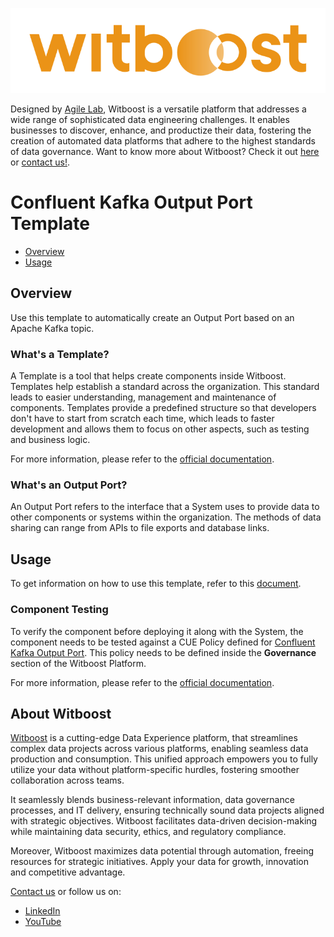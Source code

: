 <p align="center">
    <a href="https://www.witboost.com/">
        <img src="docs/img/witboost_logo.svg" alt="witboost" width=600 >
    </a>
</p>

Designed by [Agile Lab](https://www.agilelab.it/), Witboost is a versatile platform that addresses a wide range of sophisticated data engineering challenges. It enables businesses to discover, enhance, and productize their data, fostering the creation of automated data platforms that adhere to the highest standards of data governance. Want to know more about Witboost? Check it out [here](https://www.witboost.com/) or [contact us!](https://witboost.com/contact-us).

# Confluent Kafka Output Port Template

- [Overview](#overview)
- [Usage](#usage)

## Overview

Use this template to automatically create an Output Port based on an Apache Kafka topic.

### What's a Template?

A Template is a tool that helps create components inside Witboost. Templates help establish a standard across the organization. This standard leads to easier understanding, management and maintenance of components. Templates provide a predefined structure so that developers don't have to start from scratch each time, which leads to faster development and allows them to focus on other aspects, such as testing and business logic.

For more information, please refer to the [official documentation](https://docs.witboost.com/docs/p1_user/p6_advanced/p6_1_templates/#getting-started).

### What's an Output Port?

An Output Port refers to the interface that a System uses to provide data to other components or systems within the organization. The methods of data sharing can range from APIs to file exports and database links.

## Usage

To get information on how to use this template, refer to this [document](./docs/index.md).

### Component Testing

To verify the component before deploying it along with the System, the component needs to be tested against a CUE Policy defined for [Confluent Kafka Output Port](./policies/confluent_kafka_output_port.cue). This policy needs to be defined inside the **Governance** section of the Witboost Platform.

For more information, please refer to the [official documentation](https://docs.witboost.com/docs/p1_user/p5_managing_policies/p5_1_overview).


## About Witboost

[Witboost](https://witboost.com/) is a cutting-edge Data Experience platform, that streamlines complex data projects across various platforms, enabling seamless data production and consumption. This unified approach empowers you to fully utilize your data without platform-specific hurdles, fostering smoother collaboration across teams.

It seamlessly blends business-relevant information, data governance processes, and IT delivery, ensuring technically sound data projects aligned with strategic objectives. Witboost facilitates data-driven decision-making while maintaining data security, ethics, and regulatory compliance.

Moreover, Witboost maximizes data potential through automation, freeing resources for strategic initiatives. Apply your data for growth, innovation and competitive advantage.

[Contact us](https://witboost.com/contact-us) or follow us on:

- [LinkedIn](https://www.linkedin.com/showcase/witboost/)
- [YouTube](https://www.youtube.com/@witboost-platform)
